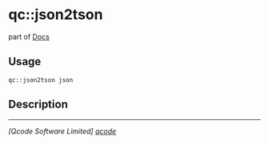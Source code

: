qc::json2tson
=============

part of [Docs](.)

Usage
-----
`qc::json2tson json`

Description
-----------


----------------------------------
*[Qcode Software Limited] [qcode]*

[qcode]: www.qcode.co.uk "Qcode Software"